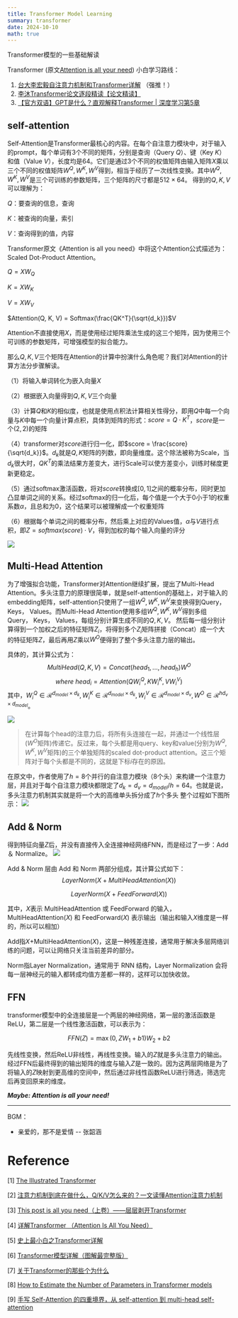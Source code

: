 ```yaml
---
title: Transformer Model Learning
summary: transformer
date: 2024-10-10
math: true
---
```

Transformer模型的一些基础解读

Transformer (原文[Attention is all your need](https://docalysis.s3.us-west-1.amazonaws.com/prod/sgk7dcw7kftek1a6rehs4cnslht2rj993jv8ywp8rbp7fx6vfpz4mbykgjwn7vzn.pdf?X-Amz-Algorithm=AWS4-HMAC-SHA256&X-Amz-Credential=AKIAUUXFV6NCXUJP7F5H%2F20241014%2Fus-west-1%2Fs3%2Faws4_request&X-Amz-Date=20241014T091710Z&X-Amz-Expires=300&X-Amz-SignedHeaders=host&X-Amz-Signature=2deac3c9002a4b352f9402fae70c4fa1946bbea89eeb83ce87940fcb65d007ba)) 小白学习路线：

1. [台大李宏毅自注意力机制和Transformer详解](https://www.bilibili.com/video/BV1v3411r78R/?spm_id_from=333.337.search-card.all.click&vd_source=e092b13f32ccf57ffa840f905bb9dd08)
（强推！）
2. [李沐Transformer论文逐段精读【论文精读】](https://www.bilibili.com/video/BV1pu411o7BE/?vd_source=e092b13f32ccf57ffa840f905bb9dd08)
3. [【官方双语】GPT是什么？直观解释Transformer | 深度学习第5章](https://www.bilibili.com/video/BV13z421U7cs/?spm_id_from=333.999.0.0&vd_source=e092b13f32ccf57ffa840f905bb9dd08)


## self-attention

Self-Attention是Transformer最核心的内容。在每个自注意力模块中，对于输入的prompt，每个单词有3个不同的矩阵，分别是查询（Query $Q$）、键（Key $K$）和值（Value $V$），长度均是64。它们是通过3个不同的权值矩阵由输入矩阵$X$乘以三个不同的权值矩阵$W^Q, W^K, W^V$得到，相当于经历了一次线性变换。其中$W^Q, W^K, W^V$是三个可训练的参数矩阵，三个矩阵的尺寸都是$512 \times 64$。
得到的$Q, K, V$可以理解为：

$Q$：要查询的信息，查询

$K$：被查询的向量，索引

$V$：查询得到的值，内容

Transformer原文《Attention is all you need》中将这个Attention公式描述为：Scaled Dot-Product Attention。

$Q = XW_Q$

$K = XW_K$

$V = XW_V$

$Attention(Q, K, V) = Softmax(\frac{QK^T}{\sqrt{d_k}})$V

Attention不直接使用$X$，而是使用经过矩阵乘法生成的这三个矩阵，因为使用三个可训练的参数矩阵，可增强模型的拟合能力。

那么$Q, K, V$三个矩阵在Attention的计算中扮演什么角色呢？我们对Attention的计算方法分步骤解读。

（1）将输入单词转化为嵌入向量$X$

（2）根据嵌入向量得到$Q, K, V$三个向量

（3）计算$Q$和$K$的相似度，也就是使用点积法计算相关性得分，即用$Q$中每一个向量与$K$中每一个向量计算点积，具体到矩阵的形式：$score = Q \cdot K^T$，$score$是一个$(2,2)$的矩阵

（4）transformer对$score$进行归一化，即$score = \frac{score}{\sqrt{d_k}}$。$d_k$就是$Q, K$矩阵的列数，即向量维度。这个除法被称为Scale，当$d_k$很大时，$QK^T$的乘法结果方差变大，进行Scale可以使方差变小，训练时梯度更新更稳定。

（5）通过softmax激活函数，将对$score$转换成$[0, 1]$之间的概率分布，同时更加凸显单词之间的关系。经过softmax的归一化后，每个值是一个大于0小于1的权重系数$\alpha$，且总和为0，这个结果可以被理解成一个权重矩阵
<!-- 经过softmax后，$score$转换成一个值分布在$[0, 1]$之间的$(2, 2)\alpha$概率分布矩阵。 -->

（6）根据每个单词之间的概率分布，然后乘上对应的Values值，$\alpha$与$V$进行点积，即$Z=softmax(score) \cdot V$，得到加权的每个输入向量的评分
<!-- 其中，$v$的维度是$(2, 64)$，$(2, 2) \times (2, 64)$最后得到的$Z$是$(2,64)$维的矩阵 -->

![](./1-self-attention-output.png)


## Multi-Head Attention

为了增强拟合功能，Transformer对Attention继续扩展，提出了Multi-Head Attention。多头注意力的原理很简单，就是self-attention的基础上，对于输入的embedding矩阵，self-attention只使用了一组$W^Q, W^K, W^V$来变换得到Query， Keys， Values。而Multi-Head Attention使用多组$W^Q, W^K, W^V$得到多组Query， Keys， Values，每组分别计算生成不同的$Q, K, V$。
然后每一组分别计算得到一个加权之后的特征矩阵$Z_i$，将得到多个$Z_i$矩阵拼接（Concat）成一个大的特征矩阵$Z$，最后再用$Z$乘以$W^O$便得到了整个多头注意力层的输出。

具体的，其计算公式为：
$$MultiHead(Q,K,V) = Concat(head_1,...,head_h)W^O$$
$$where\ head_i = Attention(QW_i^Q,KW_i^K,VW_i^V)$$
其中，$W_i^Q \in \mathcal{R}^{d_{model}\times{d_k}}, W_i^K \in \mathcal{R}^{d_{model}\times{d_k}}, W_i^V \in \mathcal{R}^{d_{model}\times{d_v}}, W^O \in \mathcal{R}^{hd_v\times{d_{model}}}$。

![](./2-attention.png)

>在计算每个head的注意力后，将所有头连接在一起，并通过一个线性层($W^O$矩阵)传递它。反过来，每个头都是用query、key和value(分别为$W^Q, W^K, W^V$矩阵)的三个单独矩阵的scaled dot-product attention。这三个矩阵对于每个头都是不同的，这就是下标$i$存在的原因。


在原文中，作者使用了$h=8$个并行的自注意力模块（8个头）来构建一个注意力层，并且对于每个自注意力模块都限定了$d_k = d_v = d_{model}/h = 64$。也就是说，多头注意力机制其实就是将一个大的高维单头拆分成了$h$个多头
整个过程如下图所示：
![](./3-MHA.png)

## Add & Norm

得到特征向量$Z$后，并没有直接传入全连接神经网络FNN，而是经过了一步：Add ＆ Normalize。
![](./4-transformer_resideual_layer_norm_2.png)

Add & Norm 层由 Add 和 Norm 两部分组成，其计算公式如下：
$$LayerNorm(X + MultiHeadAttention(X))$$

$$LayerNorm(X + FeedForward(X))$$

其中，$X$表示 MultiHeadAttention 或 FeedForward 的输入，MultiHeadAttention($X$) 和 FeedForward($X$) 表示输出（输出和输入$X$维度是一样的，所以可以相加）

Add指$X$+MultiHeadAttention($X$)，这是一种残差连接，通常用于解决多层网络训练的问题，可以让网络只关注当前差异的部分。

Norm指Layer Normalization，通常用于 RNN 结构，Layer Normalization 会将每一层神经元的输入都转成均值方差都一样的，这样可以加快收敛。


## FFN

transformer模型中的全连接层是一个两层的神经网络，第一层的激活函数是ReLU，第二层是一个线性激活函数，可以表示为：

$$FFN(Z) = \max(0, ZW_1+b1)W_2+b2$$

先线性变换，然后ReLU非线性，再线性变换。输入的$Z$就是多头注意力的输出。经过FFN后最终得到的输出矩阵的维度与输入$Z$是一致的。因为这两层网络是为了将输入的$Z$映射到更高维的空间中，然后通过非线性函数ReLU进行筛选，筛选完后再变回原来的维度。

***Maybe: Attention is all your need!***


***

BGM：

<ul>
<li>亲爱的，那不是爱情 -- 张韶涵</li>
</ul>



# Reference

[1] [The Illustrated Transformer](https://jalammar.github.io/illustrated-transformer/)

[2] [注意力机制到底在做什么，Q/K/V怎么来的？一文读懂Attention注意力机制](https://www.zhihu.com/tardis/zm/art/414084879?source_id=1005)

[3] [This post is all you need（上卷）——层层剥开Transformer](https://zhuanlan.zhihu.com/p/420820453)

[4] [详解Transformer （Attention Is All You Need）](https://zhuanlan.zhihu.com/p/48508221)

[5] [史上最小白之Transformer详解](https://zhuanlan.zhihu.com/p/697473529)

[6] [Transformer模型详解（图解最完整版）](https://zhuanlan.zhihu.com/p/338817680)

[7] [关于Transformer的那些个为什么](https://zhuanlan.zhihu.com/p/360144789)

[8] [How to Estimate the Number of Parameters in Transformer models](https://towardsdatascience.com/how-to-estimate-the-number-of-parameters-in-transformer-models-ca0f57d8dff0)

[9] [手写 Self-Attention 的四重境界，从 self-attention 到 multi-head self-attention](https://bruceyuan.com/hands-on-code/from-self-attention-to-multi-head-self-attention.html)